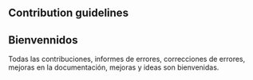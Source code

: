 ## Contribution guidelines
## Bienvennidos 
Todas las contribuciones, informes de errores, correcciones de errores, mejoras en la documentación, mejoras y ideas son bienvenidas.
